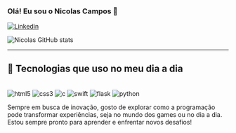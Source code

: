 ### Olá! Eu sou o Nicolas Campos 👋

[![Linkedin](https://img.shields.io/badge/LinkedIn-0077B5?style=for-the-badge&logo=linkedin&logoColor=white)](https://www.linkedin.com/in/nicolasribeirotech)

![Nicolas GitHub stats](https://github-readme-stats.vercel.app/api?username=NRibeiro1&show_icons=true&theme=onedark)

---

## 🧰 Tecnologias que uso no meu dia a dia

<div style="display: inline_block"><br/>
 <img align="center" alt="html5" src="https://img.shields.io/badge/HTML5-E34F26?style=for-the-badge&logo=html5&logoColor=white"/>
 <img align="center" alt="css3" src="https://img.shields.io/badge/CSS3-1572B6?style=for-the-badge&logo=css3&logoColor=white"/>
 <img align="center" alt="c" src="https://img.shields.io/badge/C-00599C?style=for-the-badge&logo=c&logoColor=white"/>
 <img align="center" alt="swift" src="https://img.shields.io/badge/Swift-FA7343?style=for-the-badge&logo=swift&logoColor=white"/>
 <img align="center" alt="flask" src="https://img.shields.io/badge/Flask-000000?style=for-the-badge&logo=flask&logoColor=white"/>
 <img align="center" alt="python" src="https://img.shields.io/badge/Python-3776AB?style=for-the-badge&logo=python&logoColor=white"/>
</div>

Sempre em busca de inovação, gosto de explorar como a programação pode transformar experiências, seja no mundo dos games ou no dia a dia.  
Estou sempre pronto para aprender e enfrentar novos desafios!
